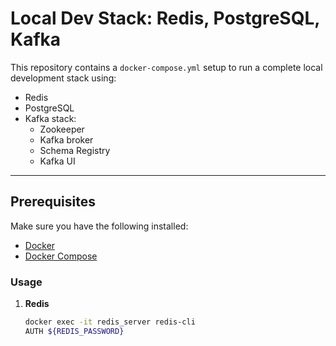 # Local Dev Stack: Redis, PostgreSQL, Kafka

This repository contains a `docker-compose.yml` setup to run a complete local development stack using:

- Redis
- PostgreSQL
- Kafka stack:
  - Zookeeper
  - Kafka broker
  - Schema Registry
  - Kafka UI

---

## Prerequisites

Make sure you have the following installed:

- [Docker](https://docs.docker.com/get-docker/)
- [Docker Compose](https://docs.docker.com/compose/)

### Usage

1. **Redis**

    ```sh
    docker exec -it redis_server redis-cli
    AUTH ${REDIS_PASSWORD}
    ```
